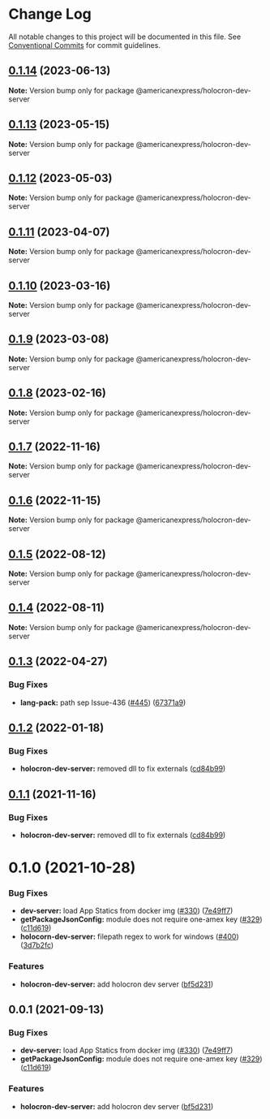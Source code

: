 # Change Log

All notable changes to this project will be documented in this file.
See [Conventional Commits](https://conventionalcommits.org) for commit guidelines.

## [0.1.14](https://github.com/americanexpress/one-app-cli/compare/@americanexpress/holocron-dev-server@0.1.12...@americanexpress/holocron-dev-server@0.1.14) (2023-06-13)

**Note:** Version bump only for package @americanexpress/holocron-dev-server





## [0.1.13](https://github.com/americanexpress/one-app-cli/compare/@americanexpress/holocron-dev-server@0.1.12...@americanexpress/holocron-dev-server@0.1.13) (2023-05-15)

**Note:** Version bump only for package @americanexpress/holocron-dev-server





## [0.1.12](https://github.com/americanexpress/one-app-cli/compare/@americanexpress/holocron-dev-server@0.1.10...@americanexpress/holocron-dev-server@0.1.12) (2023-05-03)

**Note:** Version bump only for package @americanexpress/holocron-dev-server





## [0.1.11](https://github.com/americanexpress/one-app-cli/compare/@americanexpress/holocron-dev-server@0.1.10...@americanexpress/holocron-dev-server@0.1.11) (2023-04-07)

**Note:** Version bump only for package @americanexpress/holocron-dev-server





## [0.1.10](https://github.com/americanexpress/one-app-cli/compare/@americanexpress/holocron-dev-server@0.1.9...@americanexpress/holocron-dev-server@0.1.10) (2023-03-16)

**Note:** Version bump only for package @americanexpress/holocron-dev-server





## [0.1.9](https://github.com/americanexpress/one-app-cli/compare/@americanexpress/holocron-dev-server@0.1.5...@americanexpress/holocron-dev-server@0.1.9) (2023-03-08)

**Note:** Version bump only for package @americanexpress/holocron-dev-server





## [0.1.8](https://github.com/americanexpress/one-app-cli/compare/@americanexpress/holocron-dev-server@0.1.5...@americanexpress/holocron-dev-server@0.1.8) (2023-02-16)

**Note:** Version bump only for package @americanexpress/holocron-dev-server





## [0.1.7](https://github.com/americanexpress/one-app-cli/compare/@americanexpress/holocron-dev-server@0.1.5...@americanexpress/holocron-dev-server@0.1.7) (2022-11-16)

**Note:** Version bump only for package @americanexpress/holocron-dev-server





## [0.1.6](https://github.com/americanexpress/one-app-cli/compare/@americanexpress/holocron-dev-server@0.1.5...@americanexpress/holocron-dev-server@0.1.6) (2022-11-15)

**Note:** Version bump only for package @americanexpress/holocron-dev-server





## [0.1.5](https://github.com/americanexpress/one-app-cli/compare/@americanexpress/holocron-dev-server@0.1.4...@americanexpress/holocron-dev-server@0.1.5) (2022-08-12)

**Note:** Version bump only for package @americanexpress/holocron-dev-server





## [0.1.4](https://github.com/americanexpress/one-app-cli/compare/@americanexpress/holocron-dev-server@0.1.3...@americanexpress/holocron-dev-server@0.1.4) (2022-08-11)

**Note:** Version bump only for package @americanexpress/holocron-dev-server





## [0.1.3](https://github.com/americanexpress/one-app-cli/compare/@americanexpress/holocron-dev-server@0.1.2...@americanexpress/holocron-dev-server@0.1.3) (2022-04-27)


### Bug Fixes

* **lang-pack:** path sep Issue-436 ([#445](https://github.com/americanexpress/one-app-cli/issues/445)) ([67371a9](https://github.com/americanexpress/one-app-cli/commit/67371a94c433bcfc5ebbdccbac0fb042f73872d7))





## [0.1.2](https://github.com/americanexpress/one-app-cli/compare/@americanexpress/holocron-dev-server@0.1.0...@americanexpress/holocron-dev-server@0.1.2) (2022-01-18)


### Bug Fixes

* **holocron-dev-server:** removed dll to fix externals ([cd84b99](https://github.com/americanexpress/one-app-cli/commit/cd84b99dfea1afd7a1d603eaddb235bb39d3c62a))





## [0.1.1](https://github.com/americanexpress/one-app-cli/compare/@americanexpress/holocron-dev-server@0.1.0...@americanexpress/holocron-dev-server@0.1.1) (2021-11-16)


### Bug Fixes

* **holocron-dev-server:** removed dll to fix externals ([cd84b99](https://github.com/americanexpress/one-app-cli/commit/cd84b99dfea1afd7a1d603eaddb235bb39d3c62a))





# 0.1.0 (2021-10-28)


### Bug Fixes

* **dev-server:** load App Statics from docker img ([#330](https://github.com/Harrison-Lara/one-app-cli/issues/330)) ([7e49ff7](https://github.com/Harrison-Lara/one-app-cli/commit/7e49ff762979506085bb3062822a1f823e4c1504))
* **getPackageJsonConfig:** module does not require one-amex key ([#329](https://github.com/Harrison-Lara/one-app-cli/issues/329)) ([c11d619](https://github.com/Harrison-Lara/one-app-cli/commit/c11d619dac9e23dc93b24818322cf4081ca1335d))
* **holocorn-dev-server:** filepath regex to work for windows ([#400](https://github.com/Harrison-Lara/one-app-cli/issues/400)) ([3d7b2fc](https://github.com/Harrison-Lara/one-app-cli/commit/3d7b2fc23c6e1a3fdf3dbd6909163035af349b8b))


### Features

* **holocron-dev-server:** add holocron dev server ([bf5d231](https://github.com/Harrison-Lara/one-app-cli/commit/bf5d231c2c50c8ca2db4152e13d13eee0c149589))





## 0.0.1 (2021-09-13)


### Bug Fixes

* **dev-server:** load App Statics from docker img ([#330](https://github.com/americanexpress/one-app-cli/issues/330)) ([7e49ff7](https://github.com/americanexpress/one-app-cli/commit/7e49ff762979506085bb3062822a1f823e4c1504))
* **getPackageJsonConfig:** module does not require one-amex key ([#329](https://github.com/americanexpress/one-app-cli/issues/329)) ([c11d619](https://github.com/americanexpress/one-app-cli/commit/c11d619dac9e23dc93b24818322cf4081ca1335d))


### Features

* **holocron-dev-server:** add holocron dev server ([bf5d231](https://github.com/americanexpress/one-app-cli/commit/bf5d231c2c50c8ca2db4152e13d13eee0c149589))
